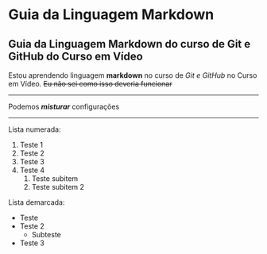 # Guia da Linguagem Markdown
## Guia da Linguagem Markdown do curso de Git e GitHub do Curso em Vídeo

Estou aprendendo linguagem **markdown** no curso de *Git e GitHub* no Curso em Vídeo. ~~Eu não sei como isso deveria funcionar~~
***
Podemos __*misturar*__ configurações
***
Lista numerada:
1. Teste 1
1. Teste 2
98. Teste 3
6. Teste 4
   1. Teste subitem
   98. Teste subitem 2

Lista demarcada:
* Teste
* Teste 2
   * Subteste
* Teste 3
